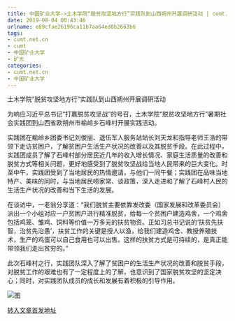 ```yaml
---
title: 中国矿业大学->土木学院“脱贫攻坚地方行”实践队到山西朔州开展调研活动 | cumt.net.cn
date: 2019-08-04 00:43:46
urlname: e89cfae26196ca11b7aa64ed0b2663b6
tags: 
- cumt.net.cn
- cumt
- 中国矿业大学
- 矿大
categories:
- cumt.net.cn
- 中国矿业大学
---
```



土木学院“脱贫攻坚地方行”实践队到山西朔州开展调研活动

为响应习近平总书记“打赢脱贫攻坚战”的号召，土木学院“脱贫攻坚地方行”暑期社会实践团到山西省欧朔州市榆岭乡石峰村开展实践活动。

实践团在榆岭乡团委书记刘俊丽、退伍军人服务站站长刘天龙和指导老师王浩的带领下走访贫困户，了解贫困户生活生产状况的改善以及其脱贫手段。在此过程中，实践团成员了解了石峰村部分居民近几年的收入增长情况、家庭生活质量的改善和脱贫方式等相关问题，更好地感受到了脱贫攻坚战给当地人民带来的巨大变化。时至中午，实践团受到了当地居民的热情邀请，与他们一同午餐；实践团在品味当地特产、美味的同时，与当地居民唠家常、谈政策，深入走进和了解了石峰村人民的生活生产状况的改善和当下生活的发展。

在谈访中，一老翁分享道：“我们脱贫主要依靠发改委（国家发展和改革委员会）派出一个小组对应一户贫困户进行精准脱贫，给每一个贫困户建造鸡舍，一个鸡舍包括鸡笼、雏鸡、饲料等价值一万多元的扶贫物资。正如习总书记说的‘扶贫先扶智，治贫先治愚’，扶贫工作的关键是授人以渔，给我们建造鸡舍、教授养殖技术，生产的鸡蛋可以自己食用也可以出售。这样的扶贫方式是可持续的，是真正能带领我们走出贫穷的。”

此次石峰村之行，实践团队深入了解了贫困户的生活生产状况的改善和脱贫手段，对脱贫工作的艰难也有了一定程度上的了解，也意识到了国家脱贫攻坚的坚定决心；同时，对实践团队成员的成长和发展有着积极的引导作用。



![图](http://xwzx.cumt.edu.cn/_upload/article/images/35/cd/c62098c44017bbfb828b1df977e1/4785dd3d-d233-4ce5-bc59-2c2f2c4c1a81.jpg)

[转入文章首发地址](http://xwzx.cumt.edu.cn/2a/41/c523a535105/page.htm)